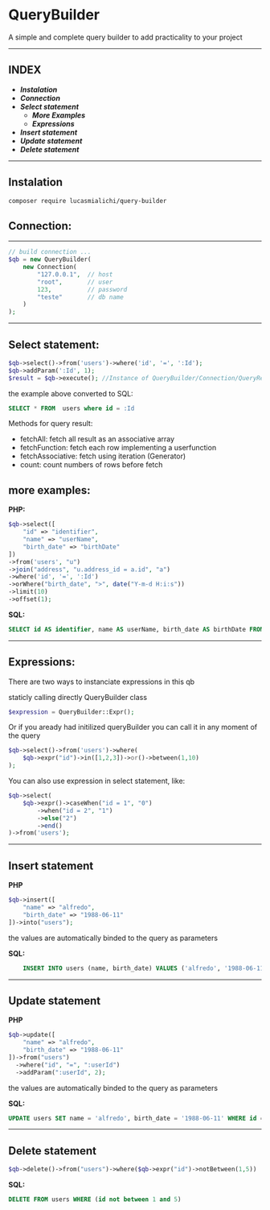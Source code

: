 # **QueryBuilder**

A simple and complete query builder to add practicality to your project

---
## **INDEX**

- ***Instalation***
- ***Connection***
- ***Select statement***
    - ***More Examples***
    - ***Expressions***
- ***Insert statement***
- ***Update statement***
- ***Delete statement***

---
## **Instalation**

```bash
composer require lucasmialichi/query-builder
```

## **Connection:**
---
```php
// build connection ...
$qb = new QueryBuilder(
    new Connection(
        "127.0.0.1",  // host
        "root",       // user 
        123,          // password
        "teste"       // db name
    )
);
```
---
## **Select statement:**
```php
$qb->select()->from('users')->where('id', '=', ':Id');
$qb->addParam(':Id', 1);
$result = $qb->execute(); //Instance of QueryBuilder/Connection/QueryResult
```
the example above converted to SQL:

```sql 
SELECT * FROM  users where id = :Id
```

Methods for query result:

- fetchAll: fetch all result as an associative array
- fetchFunction: fetch each row implementing a userfunction
- fetchAssociative: fetch using iteration (Generator)
- count: count numbers of rows before fetch

## **more examples:**

**PHP:**
```php
$qb->select([
    "id" => "identifier",
    "name" => "userName",
    "birth_date" => "birthDate"
])
->from('users', "u")
->join("address", "u.address_id = a.id", "a")
->where('id', '=', ':Id')
->orWhere("birth_date", ">", date("Y-m-d H:i:s"))
->limit(10)
->offset(1);
```

**SQL:**

```sql
SELECT id AS identifier, name AS userName, birth_date AS birthDate FROM users u INNER JOIN address a ON u.address_id = a.id WHERE ( id = :Id ) OR ( birth_date > 2023-12-18 14:30:43 ) LIMIT 10 OFFSET 1
```
---
## **Expressions:**

There are two ways to instanciate expressions in this qb

staticly calling directly  QueryBuilder class

```php
$expression = QueryBuilder::Expr();
```

Or if you aready had initilized queryBuilder you can call it in any moment of the query

```php
$qb->select()->from('users')->where(
    $qb->expr("id")->in([1,2,3])->or()->between(1,10)
);
```

You can also use expression in select statement, like:
```php
$qb->select(
    $qb->expr()->caseWhen("id = 1", "0")
        ->when("id = 2", "1")
        ->else("2")
        ->end()
)->from('users');
```
----
## **Insert statement**
**PHP**
```php
$qb->insert([
    "name" => "alfredo",
    "birth_date" => "1988-06-11"
])->into("users");
```
the values are automatically binded to the query as parameters

**SQL:**
```sql
    INSERT INTO users (name, birth_date) VALUES ('alfredo', '1988-06-11')
```
---
## **Update statement**
**PHP**
```php
$qb->update([
    "name" => "alfredo",
    "birth_date" => "1988-06-11"
])->from("users")
  ->where("id", "=", ":userId")
  ->addParam(":userId", 2);
```
the values are automatically binded to the query as parameters

**SQL:**
```sql
UPDATE users SET name = 'alfredo', birth_date = '1988-06-11' WHERE id = :userId
```
---
## **Delete statement**

```php
$qb->delete()->from("users")->where($qb->expr("id")->notBetween(1,5))
```

**SQL:**

```sql
DELETE FROM users WHERE (id not between 1 and 5)
```